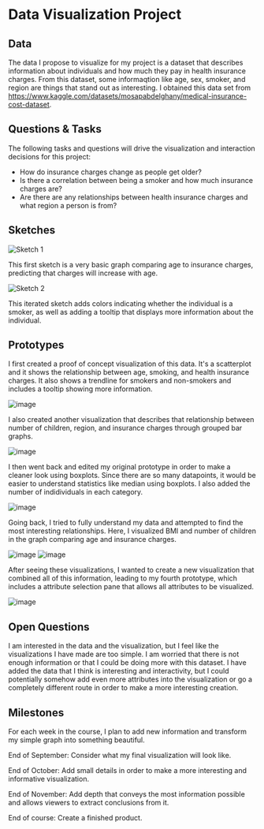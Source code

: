 # Data Visualization Project

## Data

The data I propose to visualize for my project is a dataset that describes information about individuals and how much they pay in health insurance charges. From this dataset, some informaqtion like age, sex, smoker, and region are things that stand out as interesting. I obtained this data set from https://www.kaggle.com/datasets/mosapabdelghany/medical-insurance-cost-dataset.


## Questions & Tasks

The following tasks and questions will drive the visualization and interaction decisions for this project:

 * How do insurance charges change as people get older?
 * Is there a correlation between being a smoker and how much insurance charges are?
 * Are there are any relationships between health insurance charges and what region a person is from?

## Sketches

![Sketch 1](Sketch1.png)

This first sketch is a very basic graph comparing age to insurance charges, predicting that charges will increase with age.

![Sketch 2](Sketch2.png)

This iterated sketch adds colors indicating whether the individual is a smoker, as well as adding a tooltip that displays more information about the individual.

## Prototypes

I first created a proof of concept visualization of this data. It's a scatterplot and it shows the relationship between age, smoking, and health insurance charges. It also shows a trendline for smokers and non-smokers and includes a tooltip showing more information.

![image](Prototype1.png)

I also created another visualization that describes that relationship between number of children, region, and insurance charges through grouped bar graphs.

![image](Prototype2.png)

I then went back and edited my original prototype in order to make a cleaner look using boxplots. Since there are so many datapoints, it would be easier to understand statistics like median using boxplots. I also added the number of indidividuals in each category.

![image](Prototype3.png)

Going back, I tried to fully understand my data and attempted to find the most interesting relationships. Here, I visualized BMI and number of children in the graph comparing age and insurance charges.

![image](BMI_Prototype.png)
![image](Children_Prototype.png)

After seeing these visualizations, I wanted to create a new visualization that combined all of this information, leading to my fourth prototype, which includes a attribute selection pane that allows all attributes to be visualized.

![image](Prototype4.png)

## Open Questions

I am interested in the data and the visualization, but I feel like the visualizations I have made are too simple. I am worried that there is not enough information or that I could be doing more with this dataset. I have added the data that I think is interesting and interactivity, but I could potentially somehow add even more attributes into the visualization or go a completely different route in order to make a more interesting creation.

## Milestones

For each week in the course, I plan to add new information and transform my simple graph into something beautiful.

End of September: Consider what my final visualization will look like.

End of October: Add small details in order to make a more interesting and informative visualization.

End of November: Add depth that conveys the most information possible and allows viewers to extract conclusions from it.

End of course: Create a finished product.
